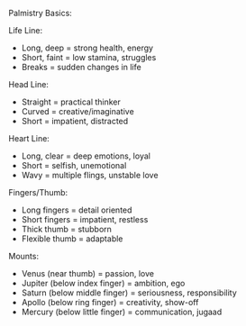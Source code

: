 Palmistry Basics:

Life Line:
- Long, deep = strong health, energy
- Short, faint = low stamina, struggles
- Breaks = sudden changes in life

Head Line:
- Straight = practical thinker
- Curved = creative/imaginative
- Short = impatient, distracted

Heart Line:
- Long, clear = deep emotions, loyal
- Short = selfish, unemotional
- Wavy = multiple flings, unstable love

Fingers/Thumb:
- Long fingers = detail oriented
- Short fingers = impatient, restless
- Thick thumb = stubborn
- Flexible thumb = adaptable

Mounts:
- Venus (near thumb) = passion, love
- Jupiter (below index finger) = ambition, ego
- Saturn (below middle finger) = seriousness, responsibility
- Apollo (below ring finger) = creativity, show-off
- Mercury (below little finger) = communication, jugaad
